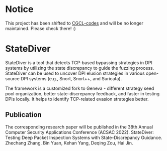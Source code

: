 # Notice
This project has been shifted to [CGCL-codes](https://github.com/CGCL-codes/StateDiver) and will be no longer maintained. Please check there! :)

# StateDiver
StateDiver is a tool that detects TCP-based bypassing strategies in DPI systems by utilizing the state discrepancy to guide the fuzzing process.  StateDiver can be used to uncover DPI elusion strategies in various open-source DPI systems (e.g., Snort, Snort++, and Suricata).

The framework is a customized fork to Geneva - different strategy seed pool organization, better state-discrepancy feedback, and faster in testing DPIs locally. It helps to identify TCP-related evasion strategies better.


## Publication
The corresponding research paper will be published in the 38th Annual Computer Security Applications Conference (ACSAC 2022). 
StateDiver: Testing Deep Packet Inspection Systems with State-Discrepancy Guidance. Zhechang Zhang, Bin Yuan, Kehan Yang, Deqing Zou, Hai Jin.